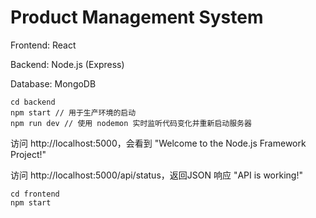 # Product Management System

Frontend: React

Backend: Node.js (Express) 

Database: MongoDB

```
cd backend
npm start // 用于生产环境的启动
npm run dev // 使用 nodemon 实时监听代码变化并重新启动服务器
```

访问 http://localhost:5000，会看到 "Welcome to the Node.js Framework Project!"

访问 http://localhost:5000/api/status，返回JSON 响应
"API is working!"


```
cd frontend
npm start
```